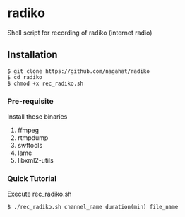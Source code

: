 # radiko

Shell script for recording of radiko (internet radio)

## Installation

    $ git clone https://github.com/nagahat/radiko
    $ cd radiko
    $ chmod +x rec_radiko.sh

### Pre-requisite

Install these binaries

1. ffmpeg
1. rtmpdump
1. swftools
1. lame
1. libxml2-utils

### Quick Tutorial

Execute rec_radiko.sh

    $ ./rec_radiko.sh channel_name duration(min) file_name

